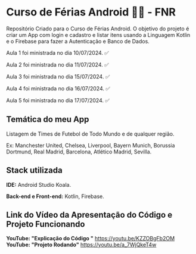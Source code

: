 
# Curso de Férias Android 👨‍💻 - FNR

Repositório Criado para o Curso de Férias Android. O objetivo do projeto é criar um App com login e cadastro e listar itens usando a Linguagem Kotlin e o Firebase para fazer a Autenticação e Banco de Dados.

Aula 1 foi ministrada no dia 10/07/2024. ✅

Aula 2 foi ministrada no dia 11/07/2024. ✅

Aula 3 foi ministrada no dia 15/07/2024. ✅

Aula 4 foi ministrada no dia 16/07/2024. ✅

Aula 5 foi ministrada no dia 17/07/2024. ✅


## Temática do meu App

Listagem de Times de Futebol de Todo Mundo e de qualquer região.

Ex:
Manchester United,
Chelsea,
Liverpool,
Bayern Munich,
Borussia Dortmund,
Real Madrid,
Barcelona,
Atlético Madrid,
Sevilla.


## Stack utilizada

**IDE:** Android Studio Koala.

**Back-end e Front-end:** Kotlin, Firebase.


## Link do Vídeo da Apresentação do Código e Projeto Funcionando

**YouTube: "Explicação do Código "** https://youtu.be/KZZOBgFb2OM <br>
**YouTube: "Projeto Rodando"**  https://youtu.be/a_7WjQkeT4w

